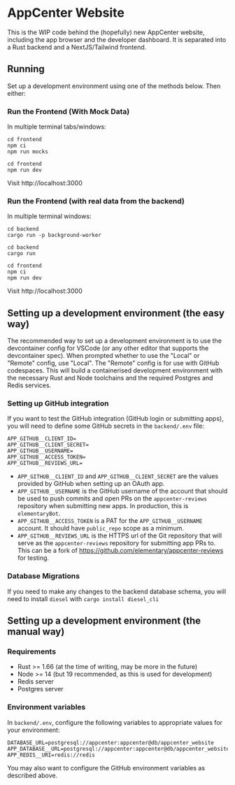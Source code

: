 # AppCenter Website

This is the WIP code behind the (hopefully) new AppCenter website, including the app browser and the developer dashboard. It is separated into a Rust backend and a NextJS/Tailwind frontend.

## Running

Set up a development environment using one of the methods below. Then either:

### Run the Frontend (With Mock Data)

In multiple terminal tabs/windows:

```
cd frontend
npm ci
npm run mocks
```

```
cd frontend
npm run dev
```

Visit http://localhost:3000

### Run the Frontend (with real data from the backend)

In multiple terminal windows:

```
cd backend
cargo run -p background-worker
```

```
cd backend
cargo run
```

```
cd frontend
npm ci
npm run dev
```

Visit http://localhost:3000

## Setting up a development environment (the easy way)

The recommended way to set up a development environment is to use the devcontainer config for VSCode (or any other editor that supports the devcontainer spec). When prompted whether to use the "Local" or "Remote" config, use "Local". The "Remote" config is for use with GitHub codespaces. This will build a containerised development environment with the necessary Rust and Node toolchains and the required Postgres and Redis services.

### Setting up GitHub integration

If you want to test the GitHub integration (GitHub login or submitting apps), you will need to define some GitHub secrets in the `backend/.env` file:

```
APP_GITHUB__CLIENT_ID=
APP_GITHUB__CLIENT_SECRET=
APP_GITHUB__USERNAME=
APP_GITHUB__ACCESS_TOKEN=
APP_GITHUB__REVIEWS_URL=
```

- `APP_GITHUB__CLIENT_ID` and `APP_GITHUB__CLIENT_SECRET` are the values provided by GitHub when setting up an OAuth app.
- `APP_GITHUB__USERNAME` is the GitHub username of the account that should be used to push commits and open PRs on the `appcenter-reviews` repository when submitting new apps. In production, this is `elementaryBot`.
- `APP_GITHUB__ACCESS_TOKEN` is a PAT for the `APP_GITHUB__USERNAME` account. It should have `public_repo` scope as a minimum.
- `APP_GITHUB__REVIEWS_URL` is the HTTPS url of the Git repository that will serve as the `appcenter-reviews` repository for submitting app PRs to. This can be a fork of https://github.com/elementary/appcenter-reviews for testing.

### Database Migrations

If you need to make any changes to the backend database schema, you will need to install `diesel` with `cargo install diesel_cli`

## Setting up a development environment (the manual way)

### Requirements

- Rust >= 1.66 (at the time of writing, may be more in the future)
- Node >= 14 (but 19 recommended, as this is used for development)
- Redis server
- Postgres server

### Environment variables

In `backend/.env`, configure the following variables to appropriate values for your environment:

```
DATABASE_URL=postgresql://appcenter:appcenter@db/appcenter_website
APP_DATABASE__URL=postgresql://appcenter:appcenter@db/appcenter_website
APP_REDIS__URI=redis://redis
```

You may also want to configure the GitHub environment variables as described above.